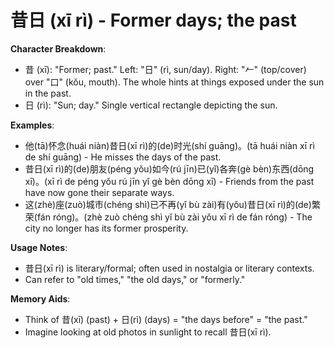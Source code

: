 # **昔日 (xī rì) - Former days; the past**

**Character Breakdown**:  
- 昔 (xī): "Former; past." Left: "日" (rì, sun/day). Right: "𠂉" (top/cover) over "口" (kǒu, mouth). The whole hints at things exposed under the sun in the past.  
- 日 (rì): "Sun; day." Single vertical rectangle depicting the sun.

**Examples**:  
- 他(tā)怀念(huái niàn)昔日(xī rì)的(de)时光(shí guāng)。(tā huái niàn xī rì de shí guāng) - He misses the days of the past.  
- 昔日(xī rì)的(de)朋友(péng yǒu)如今(rú jīn)已(yǐ)各奔(gè bèn)东西(dōng xī)。(xī rì de péng yǒu rú jīn yǐ gè bèn dōng xī) - Friends from the past have now gone their separate ways.  
- 这(zhè)座(zuò)城市(chéng shì)已不再(yǐ bù zài)有(yǒu)昔日(xī rì)的(de)繁荣(fán róng)。(zhè zuò chéng shì yǐ bù zài yǒu xī rì de fán róng) - The city no longer has its former prosperity.

**Usage Notes**:  
- 昔日(xī rì) is literary/formal; often used in nostalgia or literary contexts.  
- Can refer to "old times," "the old days," or "formerly."

**Memory Aids**:  
- Think of 昔(xī) (past) + 日(rì) (days) = "the days before" = "the past."  
- Imagine looking at old photos in sunlight to recall 昔日(xī rì).